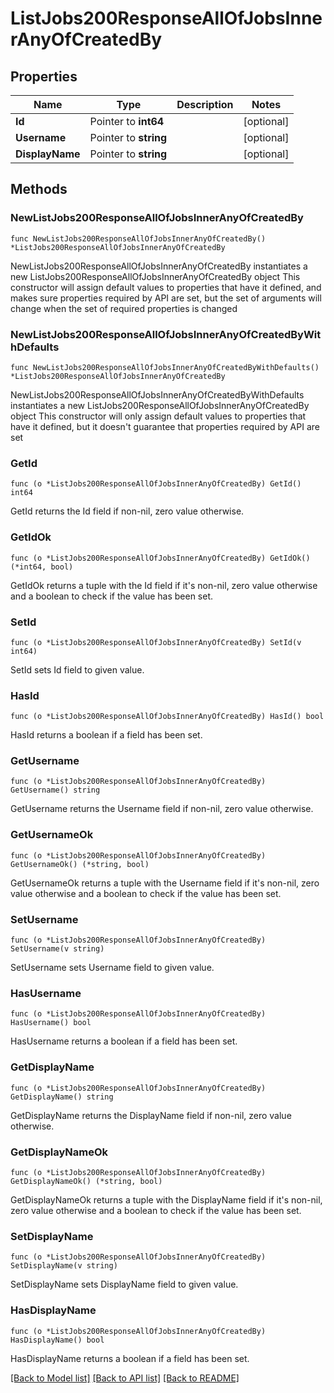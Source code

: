 # ListJobs200ResponseAllOfJobsInnerAnyOfCreatedBy

## Properties

Name | Type | Description | Notes
------------ | ------------- | ------------- | -------------
**Id** | Pointer to **int64** |  | [optional] 
**Username** | Pointer to **string** |  | [optional] 
**DisplayName** | Pointer to **string** |  | [optional] 

## Methods

### NewListJobs200ResponseAllOfJobsInnerAnyOfCreatedBy

`func NewListJobs200ResponseAllOfJobsInnerAnyOfCreatedBy() *ListJobs200ResponseAllOfJobsInnerAnyOfCreatedBy`

NewListJobs200ResponseAllOfJobsInnerAnyOfCreatedBy instantiates a new ListJobs200ResponseAllOfJobsInnerAnyOfCreatedBy object
This constructor will assign default values to properties that have it defined,
and makes sure properties required by API are set, but the set of arguments
will change when the set of required properties is changed

### NewListJobs200ResponseAllOfJobsInnerAnyOfCreatedByWithDefaults

`func NewListJobs200ResponseAllOfJobsInnerAnyOfCreatedByWithDefaults() *ListJobs200ResponseAllOfJobsInnerAnyOfCreatedBy`

NewListJobs200ResponseAllOfJobsInnerAnyOfCreatedByWithDefaults instantiates a new ListJobs200ResponseAllOfJobsInnerAnyOfCreatedBy object
This constructor will only assign default values to properties that have it defined,
but it doesn't guarantee that properties required by API are set

### GetId

`func (o *ListJobs200ResponseAllOfJobsInnerAnyOfCreatedBy) GetId() int64`

GetId returns the Id field if non-nil, zero value otherwise.

### GetIdOk

`func (o *ListJobs200ResponseAllOfJobsInnerAnyOfCreatedBy) GetIdOk() (*int64, bool)`

GetIdOk returns a tuple with the Id field if it's non-nil, zero value otherwise
and a boolean to check if the value has been set.

### SetId

`func (o *ListJobs200ResponseAllOfJobsInnerAnyOfCreatedBy) SetId(v int64)`

SetId sets Id field to given value.

### HasId

`func (o *ListJobs200ResponseAllOfJobsInnerAnyOfCreatedBy) HasId() bool`

HasId returns a boolean if a field has been set.

### GetUsername

`func (o *ListJobs200ResponseAllOfJobsInnerAnyOfCreatedBy) GetUsername() string`

GetUsername returns the Username field if non-nil, zero value otherwise.

### GetUsernameOk

`func (o *ListJobs200ResponseAllOfJobsInnerAnyOfCreatedBy) GetUsernameOk() (*string, bool)`

GetUsernameOk returns a tuple with the Username field if it's non-nil, zero value otherwise
and a boolean to check if the value has been set.

### SetUsername

`func (o *ListJobs200ResponseAllOfJobsInnerAnyOfCreatedBy) SetUsername(v string)`

SetUsername sets Username field to given value.

### HasUsername

`func (o *ListJobs200ResponseAllOfJobsInnerAnyOfCreatedBy) HasUsername() bool`

HasUsername returns a boolean if a field has been set.

### GetDisplayName

`func (o *ListJobs200ResponseAllOfJobsInnerAnyOfCreatedBy) GetDisplayName() string`

GetDisplayName returns the DisplayName field if non-nil, zero value otherwise.

### GetDisplayNameOk

`func (o *ListJobs200ResponseAllOfJobsInnerAnyOfCreatedBy) GetDisplayNameOk() (*string, bool)`

GetDisplayNameOk returns a tuple with the DisplayName field if it's non-nil, zero value otherwise
and a boolean to check if the value has been set.

### SetDisplayName

`func (o *ListJobs200ResponseAllOfJobsInnerAnyOfCreatedBy) SetDisplayName(v string)`

SetDisplayName sets DisplayName field to given value.

### HasDisplayName

`func (o *ListJobs200ResponseAllOfJobsInnerAnyOfCreatedBy) HasDisplayName() bool`

HasDisplayName returns a boolean if a field has been set.


[[Back to Model list]](../README.md#documentation-for-models) [[Back to API list]](../README.md#documentation-for-api-endpoints) [[Back to README]](../README.md)


